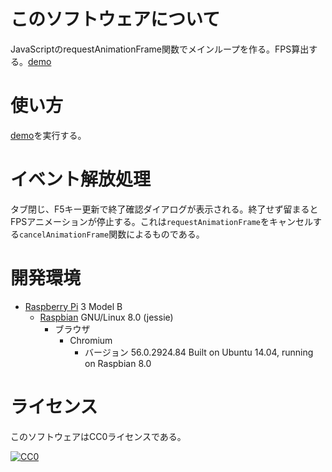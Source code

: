 ﻿# このソフトウェアについて

JavaScriptのrequestAnimationFrame関数でメインループを作る。FPS算出する。[demo](https://ytyaru.github.io/JS.requestAnimationFrame.20180806072000/src/0/index.html)

# 使い方

[demo](https://ytyaru.github.io/JS.requestAnimationFrame.20180806072000/src/0/index.html)を実行する。

# イベント解放処理

タブ閉じ、F5キー更新で終了確認ダイアログが表示される。終了せず留まるとFPSアニメーションが停止する。これは`requestAnimationFrame`をキャンセルする`cancelAnimationFrame`関数によるものである。

# 開発環境

* [Raspberry Pi](https://ja.wikipedia.org/wiki/Raspberry_Pi) 3 Model B
    * [Raspbian](https://www.raspberrypi.org/downloads/raspbian/) GNU/Linux 8.0 (jessie)
        * ブラウザ
            * Chromium
                * バージョン 56.0.2924.84 Built on Ubuntu 14.04, running on Raspbian 8.0

# ライセンス

このソフトウェアはCC0ライセンスである。

[![CC0](http://i.creativecommons.org/p/zero/1.0/88x31.png "CC0")](http://creativecommons.org/publicdomain/zero/1.0/deed.ja)

